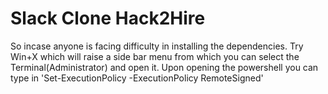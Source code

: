 # Slack Clone Hack2Hire
So incase anyone is facing difficulty in installing the dependencies. Try Win+X which will raise a side bar menu from which you can select the Terminal(Administrator) and open it.
Upon opening the powershell you can type in 'Set-ExecutionPolicy -ExecutionPolicy RemoteSigned'